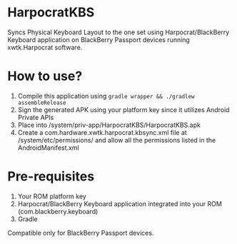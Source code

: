 # HarpocratKBS
Syncs Physical Keyboard Layout to the one set using Harpocrat/BlackBerry Keyboard application on BlackBerry Passport devices running xwtk.Harpocrat software.

# How to use?
1. Compile this application using `gradle wrapper && ./gradlew assembleRelease`
2. Sign the generated APK using your platform key since it utilizes Android Private APIs
3. Place into /system/priv-app/HarpocratKBS/HarpocratKBS.apk
4. Create a com.hardware.xwtk.harpocrat.kbsync.xml file at /system/etc/permissions/ and allow all the permissions listed in the AndroidManifest.xml

# Pre-requisites
1. Your ROM platform key
2. Harpocrat/BlackBerry Keyboard application integrated into your ROM (com.blackberry.keyboard)
3. Gradle

Compatible only for BlackBerry Passport devices.
